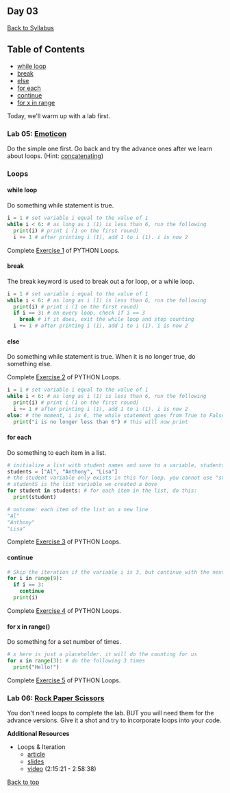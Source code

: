 ## <a id="day-03"></a>Day 03
[Back to Syllabus](https://github.com/PdxCodeGuild/IntroToProgramming#top)

## Table of Contents
- [while loop](#while)
- [break](#break)
- [else](#else)
- [for each](#each)
- [continue](#continue)
- [for x in range](#range)

Today, we'll warm up with a lab first.

### Lab 05: [Emoticon](https://github.com/PdxCodeGuild/IntroToProgramming/blob/master/labs/lab05-emoticon.md)
Do the simple one first. Go back and try the advance ones after we learn about loops.
(Hint: [concatenating](https://www.pythonforbeginners.com/concatenation/string-concatenation-and-formatting-in-python))

### Loops

#### while <a id="while"></a>loop
Do something while statement is true.

```python
i = 1 # set variable i equal to the value of 1
while i < 6: # as long as i (1) is less than 6, run the following
  print(i) # print i (1 on the first round)
  i += 1 # after printing i (1), add 1 to i (1). i is now 2
```

Complete [Exercise 1](https://www.w3schools.com/python/exercise.asp?filename=exercise_loops1) of PYTHON Loops.

#### <a id="break"></a>break

The break keyword is used to break out a for loop, or a while loop.

```python
i = 1 # set variable i equal to the value of 1
while i < 6: # as long as i (1) is less than 6, run the following
  print(i) # print i (1 on the first round)
  if i == 3: # on every loop, check if i == 3
    break # if it does, exit the while loop and stop counting
  i += 1 # after printing i (1), add 1 to i (1). i is now 2
```

#### <a id="else"></a>else
Do something while statement is true. When it is no longer true, do something else.

Complete [Exercise 2](https://www.w3schools.com/python/exercise.asp?filename=exercise_loops2) of PYTHON Loops.

```python
i = 1 # set variable i equal to the value of 1
while i < 6: # as long as i (1) is less than 6, run the following
  print(i) # print i (1 on the first round)
  i += 1 # after printing i (1), add 1 to i (1). i is now 2
else: # the moment, i is 6, the while statement goes from True to False
  print("i is no longer less than 6") # this will now print
```

#### <a id="each"></a>for each

Do something to each item in a list.

```python
# initialize a list with student names and save to a variable, students
students = ["Al", "Anthony", "Lisa"]
# the student variable only exists in this for loop. you cannot use "student" anywhere else
# studentS is the list variable we created a bove
for student in students: # for each item in the list, do this:
  print(student)

# outcome: each item of the list on a new line
"Al"
"Anthony"
"Lisa"
```

Complete [Exercise 3](https://www.w3schools.com/python/exercise.asp?filename=exercise_loops3) of PYTHON Loops.

#### <a id="continue"></a>continue

```python
# Skip the iteration if the variable i is 3, but continue with the next iteration:
for i in range(9):
  if i == 3:
    continue
  print(i)
```
Complete [Exercise 4](https://www.w3schools.com/python/exercise.asp?filename=exercise_loops4) of PYTHON Loops.

#### <a id="range"></a>for x in range()

Do something for a set number of times.

```python
# x here is just a placeholder. it will do the counting for us
for x in range(3): # do the following 3 times
  print("Hello!")
```

Complete [Exercise 5](https://www.w3schools.com/python/exercise.asp?filename=exercise_loops1) of PYTHON Loops.

### Lab 06: [Rock Paper Scissors](https://github.com/PdxCodeGuild/IntroToProgramming/blob/master/labs/lab06-rock_paper_scissors.md)
You don't need loops to complete the lab. BUT you will need them for the advance versions. Give it a shot and try to incorporate loops into your code.

**Additional Resources**
- Loops & Iteration
  - [article](https://www.py4e.com/html3/05-iterations)
  - [slides](https://www.py4e.com/lectures3/Pythonlearn-05-Iterations.pptx)
  - [video](https://www.youtube.com/watch?v=8DvywoWv6fI&t=8121s) (2:15:21 - 2:58:38)

[Back to top](#top)
